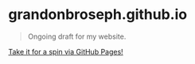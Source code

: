 # grandonbroseph.github.io
> Ongoing draft for my website.

[Take it for a spin via GitHub Pages!](https://grandonbroseph.github.io)
